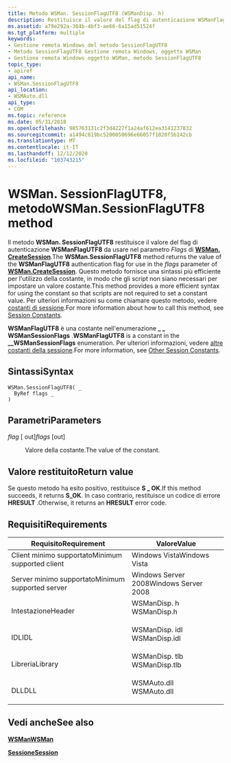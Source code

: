 ```yaml
---
title: Metodo WSMan. SessionFlagUTF8 (WSManDisp. h)
description: Restituisce il valore del flag di autenticazione WSManFlagUTF8 per l'utilizzo nel parametro Flags di WSMan. CreateSession.
ms.assetid: a79e292a-364b-4bf3-ae66-6a15ad51524f
ms.tgt_platform: multiple
keywords:
- Gestione remota Windows del metodo SessionFlagUTF8
- Metodo SessionFlagUTF8 Gestione remota Windows, oggetto WSMan
- Gestione remota Windows oggetto WSMan, metodo SessionFlagUTF8
topic_type:
- apiref
api_name:
- WSMan.SessionFlagUTF8
api_location:
- WSMAuto.dll
api_type:
- COM
ms.topic: reference
ms.date: 05/31/2018
ms.openlocfilehash: 985763131c2f3d4227f1a24af612ea3141237832
ms.sourcegitcommit: a1494c819bc5200050696e66057f1020f5b142cb
ms.translationtype: MT
ms.contentlocale: it-IT
ms.lasthandoff: 12/12/2020
ms.locfileid: "103743215"
---
```

# <a name="wsmansessionflagutf8-method"></a><span data-ttu-id="ea19d-106">WSMan. SessionFlagUTF8, metodo</span><span class="sxs-lookup"><span data-stu-id="ea19d-106">WSMan.SessionFlagUTF8 method</span></span>

<span data-ttu-id="ea19d-107">Il metodo **WSMan. SessionFlagUTF8** restituisce il valore del flag di autenticazione **WSManFlagUTF8** da usare nel parametro *Flags* di [**WSMan. CreateSession**](wsman-createsession.md).</span><span class="sxs-lookup"><span data-stu-id="ea19d-107">The **WSMan.SessionFlagUTF8** method returns the value of the **WSManFlagUTF8** authentication flag for use in the *flags* parameter of [**WSMan.CreateSession**](wsman-createsession.md).</span></span> <span data-ttu-id="ea19d-108">Questo metodo fornisce una sintassi più efficiente per l'utilizzo della costante, in modo che gli script non siano necessari per impostare un valore costante.</span><span class="sxs-lookup"><span data-stu-id="ea19d-108">This method provides a more efficient syntax for using the constant so that scripts are not required to set a constant value.</span></span> <span data-ttu-id="ea19d-109">Per ulteriori informazioni su come chiamare questo metodo, vedere [costanti di sessione](session-constants.md).</span><span class="sxs-lookup"><span data-stu-id="ea19d-109">For more information about how to call this method, see [Session Constants](session-constants.md).</span></span>

<span data-ttu-id="ea19d-110">**WSManFlagUTF8** è una costante nell'enumerazione **\_ \_ WSManSessionFlags** .</span><span class="sxs-lookup"><span data-stu-id="ea19d-110">**WSManFlagUTF8** is a constant in the **\_\_WSManSessionFlags** enumeration.</span></span> <span data-ttu-id="ea19d-111">Per ulteriori informazioni, vedere [altre costanti della sessione](other-session-constants.md).</span><span class="sxs-lookup"><span data-stu-id="ea19d-111">For more information, see [Other Session Constants](other-session-constants.md).</span></span>

## <a name="syntax"></a><span data-ttu-id="ea19d-112">Sintassi</span><span class="sxs-lookup"><span data-stu-id="ea19d-112">Syntax</span></span>


```VB
WSMan.SessionFlagUTF8( _
  ByRef flags _
)
```



## <a name="parameters"></a><span data-ttu-id="ea19d-113">Parametri</span><span class="sxs-lookup"><span data-stu-id="ea19d-113">Parameters</span></span>

<dl> <dt>

<span data-ttu-id="ea19d-114">*flag* \[ out\]</span><span class="sxs-lookup"><span data-stu-id="ea19d-114">*flags* \[out\]</span></span>
</dt> <dd>

<span data-ttu-id="ea19d-115">Valore della costante.</span><span class="sxs-lookup"><span data-stu-id="ea19d-115">The value of the constant.</span></span>

</dd> </dl>

## <a name="return-value"></a><span data-ttu-id="ea19d-116">Valore restituito</span><span class="sxs-lookup"><span data-stu-id="ea19d-116">Return value</span></span>

<span data-ttu-id="ea19d-117">Se questo metodo ha esito positivo, restituisce **S \_ OK**.</span><span class="sxs-lookup"><span data-stu-id="ea19d-117">If this method succeeds, it returns **S\_OK**.</span></span> <span data-ttu-id="ea19d-118">In caso contrario, restituisce un codice di errore **HRESULT** .</span><span class="sxs-lookup"><span data-stu-id="ea19d-118">Otherwise, it returns an **HRESULT** error code.</span></span>

## <a name="requirements"></a><span data-ttu-id="ea19d-119">Requisiti</span><span class="sxs-lookup"><span data-stu-id="ea19d-119">Requirements</span></span>



| <span data-ttu-id="ea19d-120">Requisito</span><span class="sxs-lookup"><span data-stu-id="ea19d-120">Requirement</span></span> | <span data-ttu-id="ea19d-121">Valore</span><span class="sxs-lookup"><span data-stu-id="ea19d-121">Value</span></span> |
|-------------------------------------|------------------------------------------------------------------------------------------|
| <span data-ttu-id="ea19d-122">Client minimo supportato</span><span class="sxs-lookup"><span data-stu-id="ea19d-122">Minimum supported client</span></span><br/> | <span data-ttu-id="ea19d-123">Windows Vista</span><span class="sxs-lookup"><span data-stu-id="ea19d-123">Windows Vista</span></span><br/>                                                                 |
| <span data-ttu-id="ea19d-124">Server minimo supportato</span><span class="sxs-lookup"><span data-stu-id="ea19d-124">Minimum supported server</span></span><br/> | <span data-ttu-id="ea19d-125">Windows Server 2008</span><span class="sxs-lookup"><span data-stu-id="ea19d-125">Windows Server 2008</span></span><br/>                                                           |
| <span data-ttu-id="ea19d-126">Intestazione</span><span class="sxs-lookup"><span data-stu-id="ea19d-126">Header</span></span><br/>                   | <dl> <span data-ttu-id="ea19d-127"><dt>WSManDisp. h</dt></span><span class="sxs-lookup"><span data-stu-id="ea19d-127"><dt>WSManDisp.h</dt></span></span> </dl>   |
| <span data-ttu-id="ea19d-128">IDL</span><span class="sxs-lookup"><span data-stu-id="ea19d-128">IDL</span></span><br/>                      | <dl> <span data-ttu-id="ea19d-129"><dt>WSManDisp. idl</dt></span><span class="sxs-lookup"><span data-stu-id="ea19d-129"><dt>WSManDisp.idl</dt></span></span> </dl> |
| <span data-ttu-id="ea19d-130">Libreria</span><span class="sxs-lookup"><span data-stu-id="ea19d-130">Library</span></span><br/>                  | <dl> <span data-ttu-id="ea19d-131"><dt>WSManDisp. tlb</dt></span><span class="sxs-lookup"><span data-stu-id="ea19d-131"><dt>WSManDisp.tlb</dt></span></span> </dl> |
| <span data-ttu-id="ea19d-132">DLL</span><span class="sxs-lookup"><span data-stu-id="ea19d-132">DLL</span></span><br/>                      | <dl> <span data-ttu-id="ea19d-133"><dt>WSMAuto.dll</dt></span><span class="sxs-lookup"><span data-stu-id="ea19d-133"><dt>WSMAuto.dll</dt></span></span> </dl>   |



## <a name="see-also"></a><span data-ttu-id="ea19d-134">Vedi anche</span><span class="sxs-lookup"><span data-stu-id="ea19d-134">See also</span></span>

<dl> <dt>

[<span data-ttu-id="ea19d-135">**WSMan**</span><span class="sxs-lookup"><span data-stu-id="ea19d-135">**WSMan**</span></span>](wsman.md)
</dt> <dt>

[<span data-ttu-id="ea19d-136">**Sessione**</span><span class="sxs-lookup"><span data-stu-id="ea19d-136">**Session**</span></span>](session.md)
</dt> </dl>

 

 





